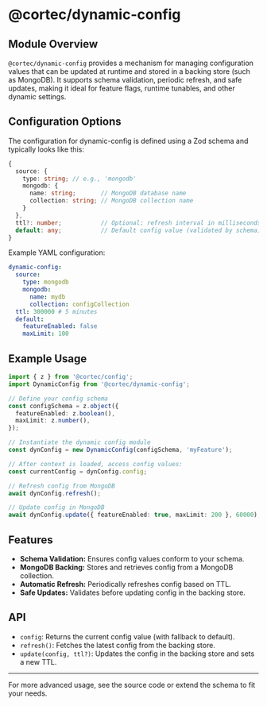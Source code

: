 # @cortec/dynamic-config

## Module Overview

`@cortec/dynamic-config` provides a mechanism for managing configuration values that can be updated at runtime and stored in a backing store (such as MongoDB). It supports schema validation, periodic refresh, and safe updates, making it ideal for feature flags, runtime tunables, and other dynamic settings.

## Configuration Options

The configuration for dynamic-config is defined using a Zod schema and typically looks like this:

```ts
{
  source: {
    type: string; // e.g., 'mongodb'
    mongodb: {
      name: string;       // MongoDB database name
      collection: string; // MongoDB collection name
    }
  },
  ttl?: number;           // Optional: refresh interval in milliseconds
  default: any;           // Default config value (validated by schema)
}
```

Example YAML configuration:

```yaml
dynamic-config:
  source:
    type: mongodb
    mongodb:
      name: mydb
      collection: configCollection
  ttl: 300000 # 5 minutes
  default:
    featureEnabled: false
    maxLimit: 100
```

## Example Usage

```ts
import { z } from '@cortec/config';
import DynamicConfig from '@cortec/dynamic-config';

// Define your config schema
const configSchema = z.object({
  featureEnabled: z.boolean(),
  maxLimit: z.number(),
});

// Instantiate the dynamic config module
const dynConfig = new DynamicConfig(configSchema, 'myFeature');

// After context is loaded, access config values:
const currentConfig = dynConfig.config;

// Refresh config from MongoDB
await dynConfig.refresh();

// Update config in MongoDB
await dynConfig.update({ featureEnabled: true, maxLimit: 200 }, 60000);
```

## Features

- **Schema Validation:** Ensures config values conform to your schema.
- **MongoDB Backing:** Stores and retrieves config from a MongoDB collection.
- **Automatic Refresh:** Periodically refreshes config based on TTL.
- **Safe Updates:** Validates before updating config in the backing store.

## API

- `config`: Returns the current config value (with fallback to default).
- `refresh()`: Fetches the latest config from the backing store.
- `update(config, ttl?)`: Updates the config in the backing store and sets a new TTL.

---

For more advanced usage, see the source code or extend the schema to fit your needs.
